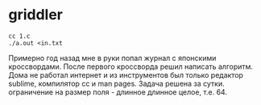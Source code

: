 # griddler
```
cc 1.c
./a.out <in.txt
```

Примерно год назад мне в руки попал журнал с японскими кроссвордами. После первого кроссворда решил написать алгоритм. Дома не работал интернет и из инструментов был только редактор sublime, компилятор сс и man pages. Задача решена за сутки.
ограничение на размер поля - длинное длинное целое, т.е. 64.
